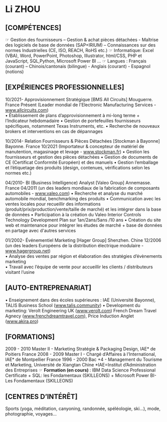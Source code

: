  <h1>Li ZHOU</h1>	
		
<h2>[COMPÉTENCES]</h2>

☞	Gestion des fournisseurs – Gestion & achat pièces détachées - Maîtrise des logiciels de base de données (SAP+IRIUM) – Connaissances sur des normes Industrielles (CE, ISO, REACH, RoHS etc.)
☞	Informatique:  Excel (VBA), Word, PowerPoint, Photoshop, Illustrator, html/CSS, PHP et JavaScript, SQL,Python, Microsoft Power BI …
☞	Langues :	Français (courant) – Chinois/cantonais (bilingue) - Anglais (courant) - Espagnol (notions)

<h2>[EXPÉRIENCES PROFESSIONNELLES]</h2>
 
10/2021-	Approvisionnement Stratégique [BMS All Circuits]                                  Mouguerre. France
Présent	(Leader mondial de l'Electronic Manufacturing Services - www.allcircuits.com)		
• Établissement de plans d’approvisionnement à mi-long terme + l’Indicateur hebdomadaire
• Gestion de portefeuilles fournisseurs spécifiques, notamment Texas Instruments, etc.
• Recherche de nouveaux brokers et interventions en cas de dépannages

10/2014-	Relation Fournisseurs & Pièces Détachées [Stockman à Bayonne]             Bayonne.  France
10/2021	(Importateur & concepteur de matériel de manutention, magasinage et levage - www.stockman.fr) 
•	Gestion les fournisseurs et gestion des pièces détachées 
•	Gestion de documents de CE (Certificat Conformité Européen) et des manuels 
•	Gestion l’emballage et l’étiquetage des produits (design, contenues, vérifications selon les normes etc.)

04/2010-	BI (Business Intelligence) Analyst	[Valeo Group]			    Annemasse. France
04/2011	(un des leaders mondiaux de la fabrication de composants automobiles - www.valeo.com)
•	Recherche et analyse du marché automobile mondial, benchmarking des produits
•	Communication avec les ventes locales pour recueillir des informations (produit/prix/production/vente/taille de marché) et les intégrer dans la base de données	
•	Participation à la création du Valeo Interior Controls Technology Development Plan sur 1an/2ans/5ans /10 ans
•	Création du site web et maintenance pour intégrer les études de marché + base de données en partage avec d'autres services
							
01/2002-	Événementiel Marketing [Hager Group]                                                         Shenzhen. Chine
12/2006	(un des leaders Européens de la distribution électrique modulaire - www.hagergroup.net)		
•	Analyse des ventes par région et élaboration des stratégies d’évènements marketing	
•	Travail avec l’équipe de vente pour accueillir les clients / distributeurs visitant l’usine	


<h2>[AUTO-ENTREPRENARIAT]</h2>
								
•	Enseignement dans des écoles supérieures : IAE (Université Bayonne), TALIS Business School (www.talis.community)
•	Development du marketing: Verolt Engineering UK (www.verolt.com)
French Dream Travel Agnecy (www.frenchdreamtravel.com), Price Induction Anglet (www.akira.pro)
	

<h2>[FORMATIONS] </h2>

2009 - 2010	Master II - Marketing Stratégie & Packaging Design, IAE* de Poitiers	                          France
2008 - 2009	Master I - Chargé d’Affaires à l’International, IAE* de Montpellier	                          France
1996 - 2000	Bac +4 - Management du Tourisme et Marketing, Université de Xiangtan	               Chine
	*IAE=Institut d’Administration des Entreprises
☞	<b>Formation (en cours) </b>:	IBM Data Science Professional Certificate + SQL: les Fondamentaux (SKILLEONS) + Microsoft Power BI-Les Fondamentaux (SKILLEONS)	

<h2>[CENTRES D’INTÉRÊT]</h2>

Sports (yoga, méditation, canyoning, randonnée, spéléologie, ski…), mode, photographie, voyages…	
